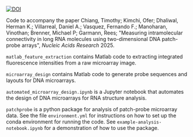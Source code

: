 [![DOI](https://zenodo.org/badge/979468628.svg)](https://doi.org/10.5281/zenodo.15364867)

Code to accompany the paper Chiang, Timothy; Kimchi, Ofer; Dhaliwal, Herman K.;
Villarreal, Daniel A.; Vasquez, Fernando F.; Manoharan, Vinothan; Brenner,
Michael P; Garmann, Rees; "Measuring intramolecular connectivity in long RNA
molecules using two-dimensional DNA patch-probe arrays", _Nucleic Acids
Research_ 2025.

`matlab_feature_extraction` contains Matlab code to extracting integrated
fluorescence intensities from a raw microarray image.

`microarray_design` contains Matlab code to generate probe sequences and layouts
for DNA microarrays.

`automated_microarray_design.ipynb` is a Jupyter notebook that automates the
design of DNA microarrays for RNA structure analysis.

`patchprobe` is a python package for analysis of patch-probe microarray data.
See the file `environment.yml` for instructions on how to set up the conda
environment for running the code. See `example-analysis-notebook.ipynb` for a
demonstration of how to use the package.

